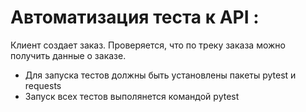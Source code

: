 ﻿# Автоматизация теста к API :
Клиент создает заказ.
Проверяется, что по треку заказа можно получить данные о заказе.

- Для запуска тестов должны быть установлены пакеты pytest и requests
- Запуск всех тестов выполянется командой pytest